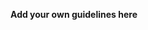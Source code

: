 **Add your own guidelines here**

<!--

System Guidelines

Use this file to provide the AI with rules and guidelines you want it to follow.
This template outlines a few examples of things you can add. You can add your own sections and format it to suit your needs

TIP: More context isn't always better. It can confuse the LLM. Try and add the most important rules you need

# General guidelines

Any general rules you want the AI to follow.
For example:

* Only use absolute positioning when necessary. Opt for responsive and well structured layouts that use flexbox and grid by default
* Refactor code as you go to keep code clean
* Keep file sizes small and put helper functions and components in their own files.

--------------

# Design system guidelines
Rules for how the AI should make generations look like your company's design system

Additionally, if you select a design system to use in the prompt box, you can reference
your design system's components, tokens, variables and components.
For example:

* Use a base font-size of 14px
* Date formats should always be in the format “Jun 10”
* The bottom toolbar should only ever have a maximum of 4 items
* Never use the floating action button with the bottom toolbar
* Chips should always come in sets of 3 or more
* Don't use a dropdown if there are 2 or fewer options

You can also create sub sections and add more specific details
For example:


## Button
The Button component is a fundamental interactive element in our design system, designed to trigger actions or navigate
users through the application. It provides visual feedback and clear affordances to enhance user experience.

### Usage
Buttons should be used for important actions that users need to take, such as form submissions, confirming choices,
or initiating processes. They communicate interactivity and should have clear, action-oriented labels.

### Variants
* Primary Button
  * Purpose : Used for the main action in a section or page
  * Visual Style : Bold, filled with the primary brand color
  * Usage : One primary button per section to guide users toward the most important action
* Secondary Button
  * Purpose : Used for alternative or supporting actions
  * Visual Style : Outlined with the primary color, transparent background
  * Usage : Can appear alongside a primary button for less important actions
* Tertiary Button
  * Purpose : Used for the least important actions
  * Visual Style : Text-only with no border, using primary color
  * Usage : For actions that should be available but not emphasized
-->
